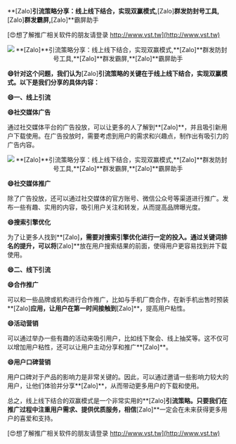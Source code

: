 **[Zalo]**引流策略分享：线上线下结合，实现双赢模式,**[Zalo]**群发防封号工具,**[Zalo]**群发霸屏,**[Zalo]**霸屏助手

[😍想了解推广相关软件的朋友请登录 http://www.vst.tw](http://www.vst.tw)

 <center><img src="https://vst.tw/MP4/tuiguang/png/2.png" alt="**[Zalo]**引流策略分享：线上线下结合，实现双赢模式,**[Zalo]**群发防封号工具,**[Zalo]**群发霸屏,**[Zalo]**霸屏助手"></center>

**😄针对这个问题，我们认为**[Zalo]**引流策略的关键在于线上线下结合，实现双赢模式。以下是我们分享的具体内容：**

**😄一、线上引流**

**😄社交媒体广告**

通过社交媒体平台的广告投放，可以让更多的人了解到**[Zalo]**，并且吸引新用户下载使用。在广告投放时，需要考虑到用户的需求和兴趣点，制作出有吸引力的广告内容。

 <center><img src="https://vst.tw/MP4/tuiguang/png/3.png" alt="**[Zalo]**引流策略分享：线上线下结合，实现双赢模式,**[Zalo]**群发防封号工具,**[Zalo]**群发霸屏,**[Zalo]**霸屏助手"></center>

**😄社交媒体推广**

除了广告投放，还可以通过社交媒体的官方账号、微信公众号等渠道进行推广。发布一些有趣、实用的内容，吸引用户关注和转发，从而提高品牌曝光度。

**😄搜索引擎优化**

为了让更多人找到**[Zalo]**，需要对搜索引擎优化进行一定的投入。通过关键词排名的提升，可以将**[Zalo]**放在用户搜索结果的前面，使得用户更容易找到并下载使用。

**😄二、线下引流**

**😄合作推广**

可以和一些品牌或机构进行合作推广，比如与手机厂商合作，在新手机出售时预装**[Zalo]**应用，让用户在第一时间接触到**[Zalo]**，提高用户粘性。

**😄活动营销**

可以通过举办一些有趣的活动来吸引用户，比如线下聚会、线上抽奖等。这不仅可以增加用户粘性，还可以让用户主动分享和推广**[Zalo]**。

**😄用户口碑营销**

用户口碑对于产品的影响力是非常关键的。因此，可以通过邀请一些影响力较大的用户，让他们体验并分享**[Zalo]**，从而带动更多用户的下载和使用。

总之，线上线下结合的双赢模式是一个非常实用的**[Zalo]**引流策略。只要我们在推广过程中注重用户需求、提供优质服务，相信**[Zalo]**一定会在未来获得更多用户的喜爱和支持。

[😍想了解推广相关软件的朋友请登录 http://www.vst.tw](http://www.vst.tw)



